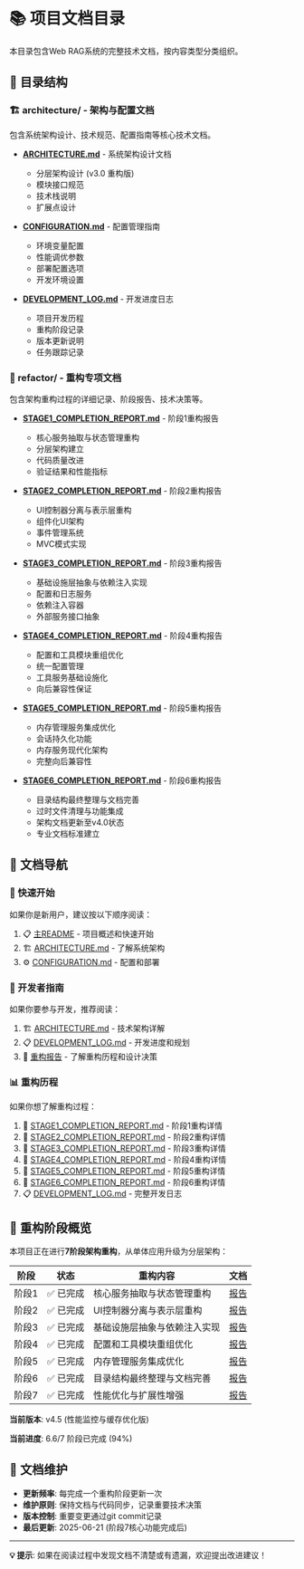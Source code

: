 # 📚 项目文档目录

本目录包含Web RAG系统的完整技术文档，按内容类型分类组织。

## 📁 目录结构

### 🏗️ architecture/ - 架构与配置文档
包含系统架构设计、技术规范、配置指南等核心技术文档。

- **[ARCHITECTURE.md](architecture/ARCHITECTURE.md)** - 系统架构设计文档
  - 分层架构设计 (v3.0 重构版)
  - 模块接口规范
  - 技术栈说明
  - 扩展点设计

- **[CONFIGURATION.md](architecture/CONFIGURATION.md)** - 配置管理指南
  - 环境变量配置
  - 性能调优参数
  - 部署配置选项
  - 开发环境设置

- **[DEVELOPMENT_LOG.md](architecture/DEVELOPMENT_LOG.md)** - 开发进度日志
  - 项目开发历程
  - 重构阶段记录
  - 版本更新说明
  - 任务跟踪记录

### 🔄 refactor/ - 重构专项文档
包含架构重构过程的详细记录、阶段报告、技术决策等。

- **[STAGE1_COMPLETION_REPORT.md](refactor/STAGE1_COMPLETION_REPORT.md)** - 阶段1重构报告
  - 核心服务抽取与状态管理重构
  - 分层架构建立
  - 代码质量改进
  - 验证结果和性能指标

- **[STAGE2_COMPLETION_REPORT.md](refactor/STAGE2_COMPLETION_REPORT.md)** - 阶段2重构报告
  - UI控制器分离与表示层重构
  - 组件化UI架构
  - 事件管理系统
  - MVC模式实现

- **[STAGE3_COMPLETION_REPORT.md](refactor/STAGE3_COMPLETION_REPORT.md)** - 阶段3重构报告
  - 基础设施层抽象与依赖注入实现
  - 配置和日志服务
  - 依赖注入容器
  - 外部服务接口抽象

- **[STAGE4_COMPLETION_REPORT.md](refactor/STAGE4_COMPLETION_REPORT.md)** - 阶段4重构报告
  - 配置和工具模块重组优化
  - 统一配置管理
  - 工具服务基础设施化
  - 向后兼容性保证

- **[STAGE5_COMPLETION_REPORT.md](refactor/STAGE5_COMPLETION_REPORT.md)** - 阶段5重构报告
  - 内存管理服务集成优化
  - 会话持久化功能
  - 内存服务现代化架构
  - 完整向后兼容性

- **[STAGE6_COMPLETION_REPORT.md](refactor/STAGE6_COMPLETION_REPORT.md)** - 阶段6重构报告
  - 目录结构最终整理与文档完善
  - 过时文件清理与功能集成
  - 架构文档更新至v4.0状态
  - 专业文档标准建立

## 📖 文档导航

### 🚀 快速开始
如果你是新用户，建议按以下顺序阅读：
1. 📋 [主README](../README.md) - 项目概述和快速开始
2. 🏗️ [ARCHITECTURE.md](architecture/ARCHITECTURE.md) - 了解系统架构
3. ⚙️ [CONFIGURATION.md](architecture/CONFIGURATION.md) - 配置和部署

### 🔧 开发者指南
如果你要参与开发，推荐阅读：
1. 🏗️ [ARCHITECTURE.md](architecture/ARCHITECTURE.md) - 技术架构详解
2. 📋 [DEVELOPMENT_LOG.md](architecture/DEVELOPMENT_LOG.md) - 开发进度和规划
3. 🔄 [重构报告](refactor/) - 了解重构历程和设计决策

### 📊 重构历程
如果你想了解重构过程：
1. 🔄 [STAGE1_COMPLETION_REPORT.md](refactor/STAGE1_COMPLETION_REPORT.md) - 阶段1重构详情
2. 🔄 [STAGE2_COMPLETION_REPORT.md](refactor/STAGE2_COMPLETION_REPORT.md) - 阶段2重构详情
3. 🔄 [STAGE3_COMPLETION_REPORT.md](refactor/STAGE3_COMPLETION_REPORT.md) - 阶段3重构详情
4. 🔄 [STAGE4_COMPLETION_REPORT.md](refactor/STAGE4_COMPLETION_REPORT.md) - 阶段4重构详情
5. 🔄 [STAGE5_COMPLETION_REPORT.md](refactor/STAGE5_COMPLETION_REPORT.md) - 阶段5重构详情
6. 🔄 [STAGE6_COMPLETION_REPORT.md](refactor/STAGE6_COMPLETION_REPORT.md) - 阶段6重构详情
7. 📋 [DEVELOPMENT_LOG.md](architecture/DEVELOPMENT_LOG.md) - 完整开发日志

## 🔄 重构阶段概览

本项目正在进行**7阶段架构重构**，从单体应用升级为分层架构：

| 阶段 | 状态 | 重构内容 | 文档 |
|------|------|----------|------|
| 阶段1 | ✅ 已完成 | 核心服务抽取与状态管理重构 | [报告](refactor/STAGE1_COMPLETION_REPORT.md) |
| 阶段2 | ✅ 已完成 | UI控制器分离与表示层重构 | [报告](refactor/STAGE2_COMPLETION_REPORT.md) |
| 阶段3 | ✅ 已完成 | 基础设施层抽象与依赖注入实现 | [报告](refactor/STAGE3_COMPLETION_REPORT.md) |
| 阶段4 | ✅ 已完成 | 配置和工具模块重组优化 | [报告](refactor/STAGE4_COMPLETION_REPORT.md) |
| 阶段5 | ✅ 已完成 | 内存管理服务集成优化 | [报告](refactor/STAGE5_COMPLETION_REPORT.md) |
| 阶段6 | ✅ 已完成 | 目录结构最终整理与文档完善 | [报告](refactor/STAGE6_COMPLETION_REPORT.md) |
| 阶段7 | ✅ 已完成 | 性能优化与扩展性增强 | [报告](refactor/STAGE7_COMPLETION_REPORT.md) |

**当前版本**: v4.5 (性能监控与缓存优化版)

**当前进度**: 6.6/7 阶段已完成 (94%)

## 📝 文档维护

- **更新频率**: 每完成一个重构阶段更新一次
- **维护原则**: 保持文档与代码同步，记录重要技术决策
- **版本控制**: 重要变更通过git commit记录
- **最后更新**: 2025-06-21 (阶段7核心功能完成后)

---

**💡 提示**: 如果在阅读过程中发现文档不清楚或有遗漏，欢迎提出改进建议！